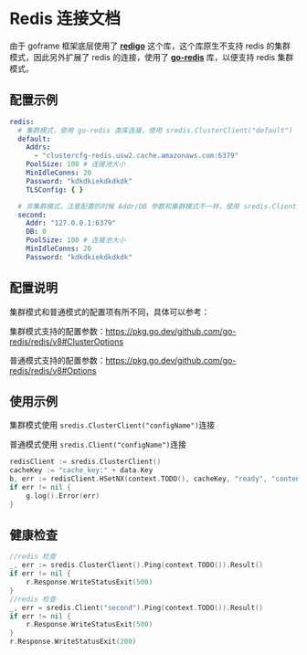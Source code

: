 # Redis 连接文档

由于 goframe 框架底层使用了 **[redigo](https://github.com/gomodule/redigo)** 这个库，这个库原生不支持 redis 的集群模式，因此另外扩展了 redis 的连接，使用了 **[go-redis](https://github.com/go-redis/redis)** 库，以便支持 redis 集群模式。

## 配置示例

```yaml
redis:
  # 集群模式，使用 go-redis 类库连接，使用 sredis.ClusterClient("default") 连接
  default:
    Addrs:
      - "clustercfg-redis.usw2.cache.amazonaws.com:6379"
    PoolSize: 100 # 连接池大小
    MinIdleConns: 20
    Password: "kdkdkiekdkdkdk"
    TLSConfig: { }

  # 非集群模式，注意配置的时候 Addr/DB 参数和集群模式不一样，使用 sredis.Client("second") 连接
  second:
    Addr: "127.0.0.1:6379"
    DB: 0
    PoolSize: 100 # 连接池大小
    MinIdleConns: 20
    Password: "kdkdkiekdkdkdk"

```

## 配置说明

集群模式和普通模式的配置项有所不同，具体可以参考：

集群模式支持的配置参数：https://pkg.go.dev/github.com/go-redis/redis/v8#ClusterOptions

普通模式支持的配置参数：https://pkg.go.dev/github.com/go-redis/redis/v8#Options

## 使用示例

集群模式使用 `sredis.ClusterClient("configName")`连接

普通模式使用 `sredis.Client("configName")`连接

```go
redisClient := sredis.ClusterClient()
cacheKey := "cache_key:" + data.Key
b, err := redisClient.HSetNX(context.TODO(), cacheKey, "ready", "content").Result()
if err != nil {
    g.log().Error(err)
}
```

## 健康检查

```go
//redis 检查
_, err := sredis.ClusterClient().Ping(context.TODO()).Result()
if err != nil {
    r.Response.WriteStatusExit(500)
}
//redis 检查
_, err = sredis.Client("second").Ping(context.TODO()).Result()
if err != nil {
    r.Response.WriteStatusExit(500)
}
r.Response.WriteStatusExit(200)
```



